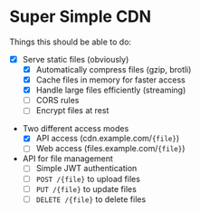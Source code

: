 # Super Simple CDN

Things this should be able to do:

- [x] Serve static files (obviously)
    - [x] Automatically compress files (gzip, brotli)
    - [x] Cache files in memory for faster access
    - [x] Handle large files efficiently (streaming)
    - [ ] CORS rules
    - [ ] Encrypt files at rest
- Two different access modes
    - [x] API access (cdn.example.com/`{file}`)
    - [ ] Web access (files.example.com/`{file}`)
- API for file management
    - [ ] Simple JWT authentication
    - [ ] `POST /{file}` to upload files
    - [ ] `PUT /{file}` to update files
    - [ ] `DELETE /{file}` to delete files
